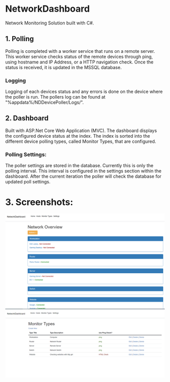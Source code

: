 # NetworkDashboard
  Network Monitoring Solution built with C#.

## 1. Polling
  Polling is completed with a worker service that runs on a remote server. This worker service checks status of the remote devices through ping, using hostname and IP Address, or a HTTP navigation check. Once the status is received, it is updated in the MSSQL database.

### Logging
  Logging of each devices status and any errors is done on the device where the poller is run. The pollers log can be found at "%appdata%/NDDevicePoller/Logs/".

## 2. Dashboard
  Built with ASP.Net Core Web Application (MVC). The dashboard displays the configured device status at the index. The index is sorted into the different device polling types, called Monitor Types, that are configured.

### Polling Settings:
  The poller settings are stored in the database. Currently this is only the polling interval. This interval is configured in the settings section within the dashboard. 
  After the current iteration the poller will check the database for updated poll settings.

# 3. Screenshots:

![Index](https://github.com/LeviBickel/NetworkDashboard/blob/master/Screen%20Captures/Index.PNG?raw=true)
![Monitor Types](https://github.com/LeviBickel/NetworkDashboard/blob/master/Screen%20Captures/Monitor%20Types.PNG?raw=true)

